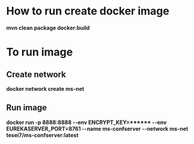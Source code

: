 # How to run create docker image

**mvn clean package docker:build**

# To run image

## Create network

**docker network create ms-net**

## Run image

**docker run
  -p 8888:8888
  --env ENCRYPT_KEY=\*\*\*\*\*\*
  --env EUREKASERVER_PORT=8761
  --name ms-confserver
  --network ms-net
  tesei7/ms-confserver:latest**